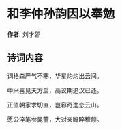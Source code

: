 # 和李仲孙韵因以奉勉

**作者**: 刘才邵

## 诗词内容

词格森严气不寒，华星灼灼出云间。

中兴喜见天方启，高议期追汉已还。

正值朝家求切直，岂容奇逸恋云山。

愿公淬笔参晁董，大对亲瞻睟穆颜。

